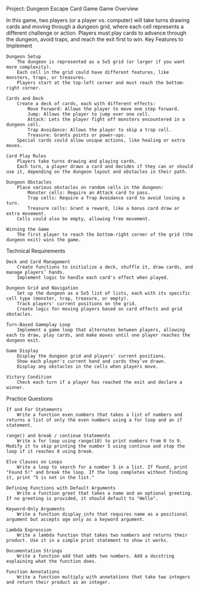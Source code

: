 <!-- @format -->

Project: Dungeon Escape Card Game
Game Overview

In this game, two players (or a player vs. computer) will take turns drawing cards and moving through a dungeon grid, where each cell represents a different challenge or action. Players must play cards to advance through the dungeon, avoid traps, and reach the exit first to win.
Key Features to Implement

    Dungeon Setup
        The dungeon is represented as a 5x5 grid (or larger if you want more complexity).
        Each cell in the grid could have different features, like monsters, traps, or treasures.
        Players start at the top-left corner and must reach the bottom-right corner.

    Cards and Deck
        Create a deck of cards, each with different effects:
            Move Forward: Allows the player to move one step forward.
            Jump: Allows the player to jump over one cell.
            Attack: Lets the player fight off monsters encountered in a dungeon cell.
            Trap Avoidance: Allows the player to skip a trap cell.
            Treasure: Grants points or power-ups.
        Special cards could allow unique actions, like healing or extra moves.

    Card Play Rules
        Players take turns drawing and playing cards.
        Each turn, a player draws a card and decides if they can or should use it, depending on the dungeon layout and obstacles in their path.

    Dungeon Obstacles
        Place various obstacles on random cells in the dungeon:
            Monster cells: Require an Attack card to pass.
            Trap cells: Require a Trap Avoidance card to avoid losing a turn.
            Treasure cells: Grant a reward, like a bonus card draw or extra movement.
        Cells could also be empty, allowing free movement.

    Winning the Game
        The first player to reach the bottom-right corner of the grid (the dungeon exit) wins the game.

Technical Requirements

    Deck and Card Management
        Create functions to initialize a deck, shuffle it, draw cards, and manage players’ hands.
        Implement logic to handle each card's effect when played.

    Dungeon Grid and Navigation
        Set up the dungeon as a 5x5 list of lists, each with its specific cell type (monster, trap, treasure, or empty).
        Track players' current positions on the grid.
        Create logic for moving players based on card effects and grid obstacles.

    Turn-Based Gameplay Loop
        Implement a game loop that alternates between players, allowing each to draw, play cards, and make moves until one player reaches the dungeon exit.

    Game Display
        Display the dungeon grid and players' current positions.
        Show each player's current hand and cards they’ve drawn.
        Display any obstacles in the cells when players move.

    Victory Condition
        Check each turn if a player has reached the exit and declare a winner.

Practice Questions

    If and For Statements
        Write a function even_numbers that takes a list of numbers and returns a list of only the even numbers using a for loop and an if statement.

    range() and break / continue Statements
        Write a for loop using range(10) to print numbers from 0 to 9. Modify it to skip printing the number 5 using continue and stop the loop if it reaches 8 using break.

    Else Clauses on Loops
        Write a loop to search for a number 5 in a list. If found, print "Found 5!" and break the loop. If the loop completes without finding it, print "5 is not in the list."

    Defining Functions with Default Arguments
        Write a function greet that takes a name and an optional greeting. If no greeting is provided, it should default to "Hello".

    Keyword-Only Arguments
        Write a function display_info that requires name as a positional argument but accepts age only as a keyword argument.

    Lambda Expression
        Write a lambda function that takes two numbers and returns their product. Use it in a simple print statement to show it works.

    Documentation Strings
        Write a function add that adds two numbers. Add a docstring explaining what the function does.

    Function Annotations
        Write a function multiply with annotations that take two integers and return their product as an integer.
